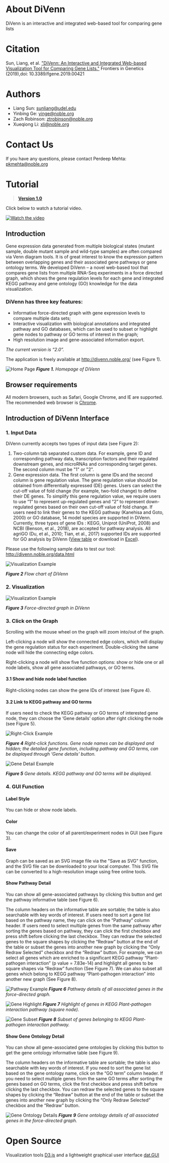 # About DiVenn
DiVenn is an interactive and integrated web-based tool for comparing gene lists
# Citation
Sun, Liang, et al. 
["DiVenn: An Interactive and Integrated Web-based Visualization Tool for Comparing Gene Lists."](https://www.frontiersin.org/articles/10.3389/fgene.2019.00421/abstract) Frontiers in Genetics (2019),doi: 10.3389/fgene.2019.00421
# Authors
- Liang Sun: sunliang@udel.edu
- Yinbing Ge: yinge@noble.org
- Zach Robinson: ztrobinson@noble.org
- Xueqiong Li: xli@noble.org
# Contact Us
If you have any questions, please contact Perdeep Mehta: pkmehta@noble.org
# Tutorial
> **[Version 1.0](http://divenn.noble.org/v1/)**

Click below to watch a tutorial video.

[![Watch the video](https://img.youtube.com/vi/A7Ldx24e9UU/0.jpg)](https://youtu.be/A7Ldx24e9UU)

## Introduction
Gene expression data generated from multiple biological states (mutant sample, double mutant sample and wild-type samples) are often compared via Venn diagram tools. It is of great interest to know the expression pattern between overlapping genes and their associated gene pathways or gene ontology terms. We developed DiVenn – a novel web-based tool that compares gene lists from multiple RNA-Seq experiments in a force directed graph, which shows the gene regulation levels for each gene and integrated KEGG pathway and gene ontology (GO) knowledge for the data visualization. 
### DiVenn has three key features: 
* Informative force-directed graph with gene expression levels to compare multiple data sets; 
* Interactive visualization with biological annotations and integrated pathway and GO databases, which can be used to subset or highlight gene nodes to pathway or GO terms of interest in the graph;
* High resolution image and gene-associated information export.


*The current version is “2.0”.*

The application is freely available at http://divenn.noble.org/  (see Figure 1). 

 
![Home Page](./image/tutorial/homepage2.0.PNG)
 _**Figure 1.** Homepage of DiVenn_


## Browser requirements
All modern browsers, such as Safari, Google Chrome, and IE are supported. The recommended web browser is [Chrome](https://www.google.com/chrome/). 

## Introduction of DiVenn Interface
### 1.   Input Data

DiVenn currently accepts two types of input data (see Figure 2): 
1. Two-column tab separated custom data. For example, gene ID and corresponding pathway data, transcription factors and their regulated downstream genes, and microRNAs and corresponding target genes. The second column must be "1" or "2". 
2. Gene expression data. The first column is gene IDs and the second column is gene regulation value. The gene regulation value should be obtained from differentially expressed (DE) genes. Users can select the cut-off value of fold change (for example, two-fold change) to define their DE genes. To simplify this gene regulation value, we require users to use “1” to represent up-regulated genes and “2” to represent down-regulated genes based on their own cut-off value of fold change. If users need to link their genes to the KEGG pathway (Kanehisa and Goto, 2000) or GO database, 14 model species are supported in DiVenn. Currently, three types of gene IDs : KEGG, Uniprot (UniProt, 2008) and NCBI (Benson, et al., 2018), are accepted for pathway analysis. All agriGO (Du, et al., 2010; Tian, et al., 2017) supported IDs are supported for GO analysis by DiVenn ([View table](image/tutorial/GO_table.md) or download in [Excel](image/tutorial/GO_version.xlsx)).

Please use the following sample data to test our tool: http://divenn.noble.org/data.html

![Visualization Example](./image/tutorial/flowchart.png)

_**Figure 2** Flow chart of DiVenn_

### 2.   Visualization
![Visualization Example](./image/tutorial/force-directed-graph.PNG)

 _**Figure 3** Force-directed graph in DiVenn_




### 3.	Click on the Graph
Scrolling with the mouse wheel on the graph will zoom into/out of the graph.

Left-clicking a node will show the connected edge colors, which will display the gene regulation status for each experiment. Double-clicking the same node will hide the connecting edge colors.

Right-clicking a node will show five function options: show or hide one or all node labels, show all gene associated pathways, or GO terms.


#### 3.1	Show and hide node label function
Right-clicking nodes can show the gene IDs of interest (see Figure 4).

#### 3.2	Link to KEGG pathway and GO terms
If users need to check the KEGG pathway or GO terms of interested gene node, they can choose the ‘Gene details’ option after right clicking the node (see Figure 5).

 
![Right-Click Example](./image/tutorial/clickGraph.PNG)

_**Figure 4** Right-click functions. Gene node names can be displayed and hidden; the detailed gene function, including pathway and GO terms, can be displayed through ‘Gene details’ button._


![Gene Detail Example](./image/tutorial/geneDetail.PNG)

_**Figure 5** Gene details. KEGG pathway and GO terms will be displayed._

### 4.	GUI Function

#### Label Style
You can hide or show node labels. 

#### Color
You can change the color of all parent/experiment nodes in GUI (see Figure 3).

#### Save
Graph can be saved as an SVG image file via the "Save as SVG" function, and the SVG file can be downloaded to your local computer. This SVG file can be converted to a high-resolution image using free online tools.

#### Show Pathway Detail
You can show all gene-associated pathways by clicking this button and get the pathway informative table (see Figure 6).

The column headers on the informative table are sortable; the table is also searchable with key words of interest. If users need to sort a gene list based on the pathway name, they can click on the “Pathway” column header. If users need to select multiple genes from the same pathway after sorting the genes based on pathway, they can click the first checkbox and press shift before clicking the last checkbox. They can redraw the selected genes to the square shapes by clicking the “Redraw” button at the end of the table or subset the genes into another new graph by clicking the “Only Redraw Selected” checkbox and the “Redraw” button. For example, we can select all genes which are enriched to a significant KEGG pathway “Plant-pathogen interaction” (p value = 7.83e-14) and highlight all genes to be square shapes via “Redraw” function (See Figure 7). We can also subset all genes which belong to KEGG pathway “Plant-pathogen interaction” into another new graph (See Figure 8).
 

 
![Pathway Example](./image/tutorial/pathwayTable.PNG)
_**Figure 6** Pathway details of all associated genes in the force-directed graph._

![Gene Highlight](./image/tutorial/highlight.PNG)
_**Figure 7** Highlight of genes in KEGG Plant-pathogen interaction pathway (square node)._

![Gene Subset](./image/tutorial/subset.PNG)
_**Figure 8** Subset of genes belonging to KEGG Plant-pathogen interaction pathway._

#### Show Gene Ontology Detail
You can show all gene-associated gene ontologies by clicking this button to get the gene ontology informative table (see Figure 9).

The column headers on the informative table are sortable; the table is also searchable with key words of interest. If you need to sort the gene list based on the gene ontology name, click on the “GO term” column header. If you need to select multiple genes from the same GO terms after sorting the genes based on GO terms, click the first checkbox and press shift before clicking the last checkbox. You can redraw the selected genes to the square shapes by clicking the “Redraw” button at the end of the table or subset the genes into another new graph by clicking the “Only Redraw Selected” checkbox and the “Redraw” button.

![Gene Ontology Details](./image/tutorial/GO_table.PNG)
_**Figure 9** Gene ontology details of all associated genes in the force-directed graph._

# Open Source
Visualization tools [D3.js](https://github.com/d3/d3) and a lightweight graphical user interface 
[dat.GUI](https://github.com/dataarts/dat.gui)


